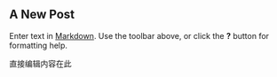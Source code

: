 ## A New Post

Enter text in [Markdown](http://daringfireball.net/projects/markdown/). Use the toolbar above, or click the **?** button for formatting help.

直接编辑内容在此